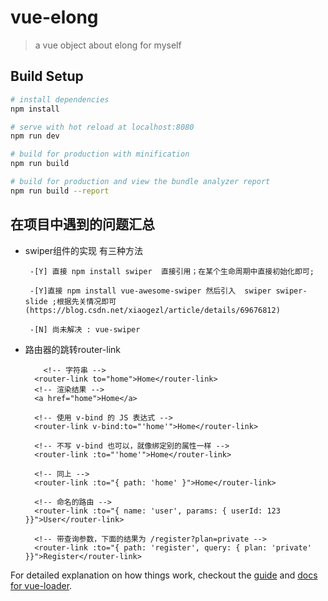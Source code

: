 # vue-elong

> a vue object about elong for myself

## Build Setup

``` bash
# install dependencies
npm install

# serve with hot reload at localhost:8080
npm run dev

# build for production with minification
npm run build

# build for production and view the bundle analyzer report
npm run build --report
```
## 在项目中遇到的问题汇总
  * swiper组件的实现  有三种方法
	  ```
	   -[Y] 直接 npm install swiper  直接引用；在某个生命周期中直接初始化即可;
	        
	   -[Y]直接 npm install vue-awesome-swiper 然后引入  swiper swiper-slide ;根据先关情况即可(https://blog.csdn.net/xiaogezl/article/details/69676812)
	        
	   -[N] 尚未解决 : vue-swiper
	  ```
* 路由器的跳转router-link
 	```
	 	<!-- 字符串 -->
	  <router-link to="home">Home</router-link>
	  <!-- 渲染结果 -->
	  <a href="home">Home</a>
	
	  <!-- 使用 v-bind 的 JS 表达式 -->
	  <router-link v-bind:to="'home'">Home</router-link>
	
	  <!-- 不写 v-bind 也可以，就像绑定别的属性一样 -->
	  <router-link :to="'home'">Home</router-link>
	
	  <!-- 同上 -->
	  <router-link :to="{ path: 'home' }">Home</router-link>
	
	  <!-- 命名的路由 -->
	  <router-link :to="{ name: 'user', params: { userId: 123 }}">User</router-link>
	
	  <!-- 带查询参数，下面的结果为 /register?plan=private -->
	  <router-link :to="{ path: 'register', query: { plan: 'private' }}">Register</router-link>
 	```
	

For detailed explanation on how things work, checkout the [guide](http://vuejs-templates.github.io/webpack/) and [docs for vue-loader](http://vuejs.github.io/vue-loader).


